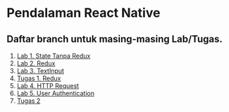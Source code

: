 # Pendalaman React Native

## Daftar branch untuk masing-masing Lab/Tugas.

1. [Lab 1. State Tanpa Redux]()
2. [Lab 2. Redux]()
3. [Lab 3. TextInput]()
4. [Tugas 1. Redux]()
5. [Lab 4. HTTP Request]()
6. [Lab 5. User Authentication]()
7. [Tugas 2]()
